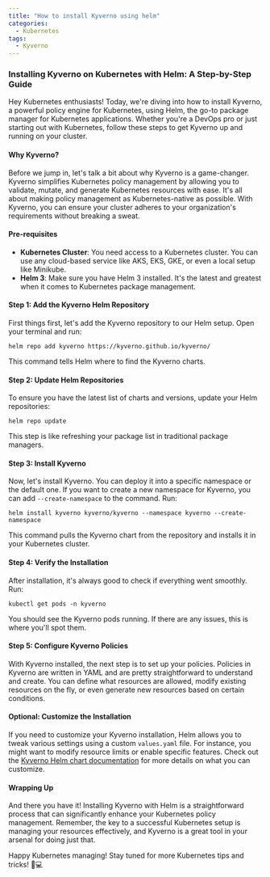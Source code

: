```yaml
---
title: "How to install Kyverno using helm"
categories:
  - Kubernetes
tags:
  - Kyverno
---
```



### Installing Kyverno on Kubernetes with Helm: A Step-by-Step Guide
Hey Kubernetes enthusiasts! Today, we're diving into how to install Kyverno, a powerful policy engine for Kubernetes, using Helm, the go-to package manager for Kubernetes applications. Whether you're a DevOps pro or just starting out with Kubernetes, follow these steps to get Kyverno up and running on your cluster.

#### Why Kyverno?

Before we jump in, let's talk a bit about why Kyverno is a game-changer. Kyverno simplifies Kubernetes policy management by allowing you to validate, mutate, and generate Kubernetes resources with ease. It's all about making policy management as Kubernetes-native as possible. With Kyverno, you can ensure your cluster adheres to your organization's requirements without breaking a sweat.

#### Pre-requisites

- **Kubernetes Cluster**: You need access to a Kubernetes cluster. You can use any cloud-based service like AKS, EKS, GKE, or even a local setup like Minikube.
- **Helm 3**: Make sure you have Helm 3 installed. It's the latest and greatest when it comes to Kubernetes package management.

#### Step 1: Add the Kyverno Helm Repository

First things first, let's add the Kyverno repository to our Helm setup. Open your terminal and run:

```shell
helm repo add kyverno https://kyverno.github.io/kyverno/
```

This command tells Helm where to find the Kyverno charts.

#### Step 2: Update Helm Repositories

To ensure you have the latest list of charts and versions, update your Helm repositories:

```shell
helm repo update
```

This step is like refreshing your package list in traditional package managers.

#### Step 3: Install Kyverno

Now, let's install Kyverno. You can deploy it into a specific namespace or the default one. If you want to create a new namespace for Kyverno, you can add `--create-namespace` to the command. Run:

```shell
helm install kyverno kyverno/kyverno --namespace kyverno --create-namespace
```

This command pulls the Kyverno chart from the repository and installs it in your Kubernetes cluster.

#### Step 4: Verify the Installation

After installation, it's always good to check if everything went smoothly. Run:

```shell
kubectl get pods -n kyverno
```

You should see the Kyverno pods running. If there are any issues, this is where you'll spot them.

#### Step 5: Configure Kyverno Policies

With Kyverno installed, the next step is to set up your policies. Policies in Kyverno are written in YAML and are pretty straightforward to understand and create. You can define what resources are allowed, modify existing resources on the fly, or even generate new resources based on certain conditions.

#### Optional: Customize the Installation

If you need to customize your Kyverno installation, Helm allows you to tweak various settings using a custom `values.yaml` file. For instance, you might want to modify resource limits or enable specific features. Check out the [Kyverno Helm chart documentation](https://github.com/kyverno/kyverno) for more details on what you can customize.

#### Wrapping Up

And there you have it! Installing Kyverno with Helm is a straightforward process that can significantly enhance your Kubernetes policy management. Remember, the key to a successful Kubernetes setup is managing your resources effectively, and Kyverno is a great tool in your arsenal for doing just that.

Happy Kubernetes managing! Stay tuned for more Kubernetes tips and tricks! 🚀💻
